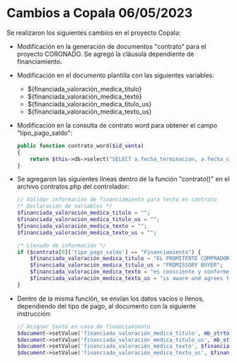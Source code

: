 # Cambios a Copala 06/05/2023

Se realizaron los siguientes cambios en el proyecto Copala:

- Modificación en la generación de documentos "contrato" para el proyecto CORONADO. Se agregó la cláusula dependiente de financiamiento.

- Modificación en el documento plantilla con las siguientes variables:
    - ${financiada_valoración_medica_titulo}
    - ${financiada_valoración_medica_texto}
    - ${financiada_valoración_medica_titulo_us}
    - ${financiada_valoración_medica_texto_us}

- Modificación en la consulta de contrato word para obtener el campo "tipo_pago_saldo":
    ```php
    public function contrato_word($id_venta)
    {
        return $this->db->select("SELECT a.fecha_terminacion, a.fecha_cierre, a.divisa, f.nombre AS nombre_modelo, b.nombre AS nombre_cliente,a.total,d.costo AS cuota,DAY(a.fecha_cierre) AS dia, DATE_FORMAT(a.fecha_cierre, '%D') AS day, MONTHNAME(a.fecha_cierre) AS month, CASE MONTHNAME(a.fecha_cierre) WHEN 'January' THEN 'Enero' WHEN 'February' THEN 'Febrero' WHEN 'March' THEN 'Marzo' WHEN 'April' THEN 'Abril'  WHEN 'May' THEN 'Mayo' WHEN 'June' THEN 'Junio' WHEN 'July' THEN 'Julio' WHEN 'August' THEN 'Agosto' WHEN 'September' THEN 'Septiembre' WHEN 'October' THEN 'Octubre' WHEN 'November' THEN 'Noviembre' WHEN 'December' THEN 'Diciembre' END AS mes, YEAR(a.fecha_cierre) AS ano, a.referencia, (a.total) AS deposito, f.tipo_casa, f.mcasa, f.mterrazas, (f.mcasa * 10.7639) AS fcasa, (f.mterrazas * 10.7639) AS fterrazas, DAY(a.fecha_licencias) AS dia_licencia, DATE_FORMAT(a.fecha_licencias, '%D') AS dia_licencia_us, MONTHNAME(a.fecha_licencias) AS mes_licencia_us, CASE MONTHNAME(a.fecha_licencias) WHEN 'January' THEN 'Enero' WHEN 'February' THEN 'Febrero' WHEN 'March' THEN 'Marzo' WHEN 'April' THEN 'Abril'  WHEN 'May' THEN 'Mayo' WHEN 'June' THEN 'Junio' WHEN 'July' THEN 'Julio' WHEN 'August' THEN 'Agosto' WHEN 'September' THEN 'Septiembre' WHEN 'October' THEN 'Octubre' WHEN 'November' THEN 'Noviembre' WHEN 'December' THEN 'Diciembre' END AS mes_licencia, YEAR(a.fecha_licencias) AS ano_licencia, DAY(a.fecha_terminacion) AS dia_terminacion, DATE_FORMAT(a.fecha_terminacion, '%D') AS dia_terminacion_us, MONTHNAME(a.fecha_terminacion) AS mes_terminacion_us, CASE MONTHNAME(a.fecha_terminacion) WHEN 'January' THEN 'Enero' WHEN 'February' THEN 'Febrero' WHEN 'March' THEN 'Marzo' WHEN 'April' THEN 'Abril'  WHEN 'May' THEN 'Mayo' WHEN 'June' THEN 'Junio' WHEN 'July' THEN 'Julio' WHEN 'August' THEN 'Agosto' WHEN 'September' THEN 'Septiembre' WHEN 'October' THEN 'Octubre' WHEN 'November' THEN 'Noviembre' WHEN 'December' THEN 'Diciembre' END AS mes_terminacion, YEAR(a.fecha_terminacion) AS ano_terminacion,gc.genero_espaniol,gc.genero_ingles,gc.pronombre, a.tipo_pago_saldo FROM venta a JOIN cliente b ON a.id_cliente = b.id_cliente LEFT JOIN cuotas_venta c ON a.id_venta = c.id_venta LEFT JOIN cuotas d ON c.id_cuotas = d.id_cuotas  JOIN anticipo e ON a.id_venta = e.id_venta JOIN casa f ON a.id_casa = f.id_casa LEFT JOIN genero_clientes gc ON b.genero=gc.id_genero WHERE a.id_venta = :id_venta", array('id_venta' => $id_venta));
	}
- Se agregaron las siguientes líneas dentro de la función "contrato()" en el archivo contratos.php del controlador:
    ```php
    // Validar información de financiamiento para texto en contrato
    /* Declaración de variables */
    $financiada_valoración_medica_titulo = "";
    $financiada_valoración_medica_titulo_us = "";
    $financiada_valoración_medica_texto = "";
    $financiada_valoración_medica_texto_us = "";

    /* Llenado de información */
    if ($contrato[0]['tipo_pago_saldo'] == "Financiamiento") {
        $financiada_valoración_medica_titulo = "EL PROMITENTE COMPRADOR";
        $financiada_valoración_medica_titulo_us = "PROMISSORY BUYER";
        $financiada_valoración_medica_texto = "es consciente y conforme en que tendrá que hacer las valoraciones médicas y dichas valoraciones deberán ser en todo positivas a efecto de que pueda llevarse a cabo la operación de éste contrato de manera financiada además de servir como soporte para la institución del seguro de vida para dicho financiamiento. Para el caso de que las valoraciones médicas aludidas no sean del todo satisfactorias, el depósito constituido será reembolsado en su totalidad dentro de los 45 días hábiles del dictamen médico emitido y el presente contrato quedará sin efecto alguno para las partes.";
        $financiada_valoración_medica_texto_us = "is aware and agrees that will have to go through medical examination and that the results of such medical evaluations shall be all positive in order to be able to take financing according to this agreement and for support before the life insurance company. In case that the medical evaluations are not completely satisfactory, the safety deposit herein evoked will be reimbursed within 45 labor days after the issuance of the medical report and this agreement will be considered non effective between the parties.";
    }
- Dentro de la misma función, se envían los datos vacíos o llenos, dependiendo del tipo de pago, al documento con la siguiente instrucción:
    ```php  
    // Asignar texto en caso de financiamiento
    $document->setValue('financiada_valoración_medica_titulo', mb_strtoupper($financiada_valoración_medica_titulo, 'UTF-8'));
    $document->setValue('financiada_valoración_medica_titulo_us', mb_strtoupper($financiada_valoración_medica_titulo_us, 'UTF-8'));
    $document->setValue('financiada_valoración_medica_texto', $financiada_valoración_medica_texto);
    $document->setValue('financiada_valoración_medica_texto_us', $financiada_valoración_medica_texto_us);
